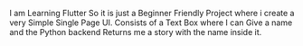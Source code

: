 I am Learning Flutter So it is just a Beginner Friendly Project where i create a very Simple Single Page UI. Consists of a Text Box where I can Give a name and the Python backend Returns me a story with the name inside it.


